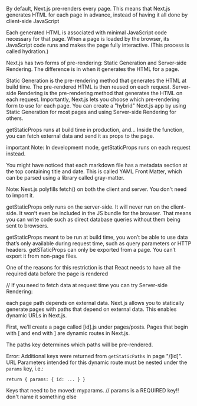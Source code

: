 By default, Next.js pre-renders every page.
This means that Next.js generates HTML for each page in advance, instead of having it all done by client-side JavaScript

Each generated HTML is associated with minimal JavaScript code necessary for that page. When a page is loaded by the browser, its JavaScript code runs and makes the page fully interactive. (This process is called hydration.)

Next.js has two forms of pre-rendering: Static Generation and Server-side Rendering.
The difference is in when it generates the HTML for a page.

Static Generation is the pre-rendering method that generates the HTML at build time. The pre-rendered HTML is then reused on each request.
Server-side Rendering is the pre-rendering method that generates the HTML on each request.
Importantly, Next.js lets you choose which pre-rendering form to use for each page. You can create a "hybrid" Next.js app by using Static Generation for most pages and using Server-side Rendering for others.

getStaticProps runs at build time in production, and…
Inside the function, you can fetch external data and send it as props to the page.

important Note: In development mode, getStaticProps runs on each request instead.

You might have noticed that each markdown file has a metadata section at the top containing title and date.
This is called YAML Front Matter, which can be parsed using a library called gray-matter.

Note: Next.js polyfills fetch() on both the client and server. You don't need to import it.

getStaticProps only runs on the server-side. It will never run on the client-side. It won’t even be included in the JS bundle for the browser. That means you can write code such as direct database queries without them being sent to browsers.

getStaticProps meant to be run at build time, you won’t be able to use data that’s only available during request time, such as query parameters or HTTP headers.
getSTaticProps can only be exported from a page. You can’t export it from non-page files.

One of the reasons for this restriction is that React needs to have all the required data before the page is rendered

//
If you need to fetch data at request time you can try Server-side Rendering:

each page path depends on external data. Next.js allows you to statically generate pages with paths that depend on external data. This enables dynamic URLs in Next.js.

First, we’ll create a page called [id].js under pages/posts. Pages that begin with [ and end with ] are dynamic routes in Next.js.

The paths key determines which paths will be pre-rendered.

Error: Additional keys were returned from `getStaticPaths` in page "/[id]". URL Parameters intended for this dynamic route must be nested under the `params` key, i.e.:

    return { params: { id: ... } }

Keys that need to be moved: myparams.
// params is a REQUIRED key!! don't name it something else
